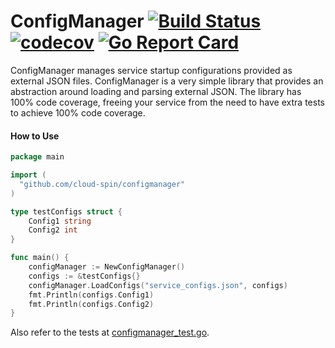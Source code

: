 # ConfigManager [![Build Status](https://travis-ci.com/cloud-spin/configmanager.svg?branch=master)](https://travis-ci.com/cloud-spin/configmanager) [![codecov](https://codecov.io/gh/cloud-spin/configmanager/branch/master/graph/badge.svg)](https://codecov.io/gh/cloud-spin/configmanager) [![Go Report Card](https://goreportcard.com/badge/github.com/cloud-spin/configmanager)](https://goreportcard.com/report/github.com/cloud-spin/configmanager)

ConfigManager manages service startup configurations provided as external JSON files. ConfigManager is a very simple library that provides an abstraction around loading and parsing external JSON. The library has 100% code coverage, freeing your service from the need to have extra tests to achieve 100% code coverage.

#### How to Use

```go
package main

import (
  "github.com/cloud-spin/configmanager"
)

type testConfigs struct {
	Config1 string
	Config2 int
}

func main() {
	configManager := NewConfigManager()
	configs := &testConfigs{}
	configManager.LoadConfigs("service_configs.json", configs)
	fmt.Println(configs.Config1)
	fmt.Println(configs.Config2)
}
```

Also refer to the tests at [configmanager_test.go](configmanager_test.go).
